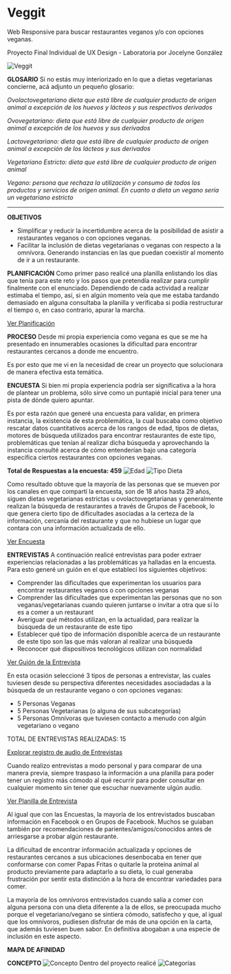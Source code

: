 # Veggit
Web Responsive para buscar restaurantes veganos y/o con opciones veganas.

Proyecto Final Individual de UX Design - Laboratoria
por Jocelyne González

![Veggit](https://i.imgur.com/NP89ZDv.png)

**GLOSARIO** 
Si no estás muy interiorizado en lo que a dietas vegetarianas concierne, acá adjunto un pequeño glosario:

_Ovolactovegetariano dieta que está libre de cualquier producto de origen animal a excepción de los huevos y lácteos y sus respectivos derivados_ 

_Ovovegetariano: dieta que está libre de cualquier producto de origen animal a excepción de los huevos y sus derivados_

_Lactovegetariano: dieta que está libre de cualquier producto de origen animal a excepción de los lácteos y sus derivados_

_Vegetariano Estricto: dieta que está libre de cualquier producto de origen animal_

_Vegano: persona que rechaza la utilización y consumo de todos los productos y servicios de origen animal. En cuanto a dieta un vegano sería un vegetariano estricto_ 

***
<b>OBJETIVOS</b>
* Simplificar y reducir la incertidumbre acerca de la posibilidad de asistir a restaurantes veganos o con opciones veganas.
* Facilitar la inclusión de dietas vegetarianas o veganas con respecto a la omnívora. Generando instancias en las que puedan coexistir al momento de ir a un restaurante.

<b>PLANIFICACIÓN</b>
Como primer paso realicé una planilla enlistando los días que tenía para este reto y los pasos que pretendía realizar para cumplir finalmente con el enunciado. Dependiendo de cada actividad a realizar estimaba el tiempo, así, si en algún momento veía que me estaba tardando demasiado en alguna consultaba la planilla y verificaba si podía restructurar el tiempo o, en caso contrario, apurar la marcha.

<a href="https://docs.google.com/spreadsheets/d/1vPl5lEJ6r9-4cB3TtEsWQT5nbbJIHOXqj7ummv_bolc/edit?usp=sharing">Ver Planificación</a>

<b>PROCESO</b>
Desde mi propia experiencia como vegana es que se me ha presentado en innumerables ocasiones la dificultad para encontrar restaurantes cercanos a donde me encuentro.

Es por esto que me vi en la necesidad de crear un proyecto que solucionara de manera efectiva esta temática.

<b>ENCUESTA</b>
Si bien mi propia experiencia podría ser significativa a la hora de plantear un problema, sólo sirve como un puntapié inicial para tener una pista de dónde quiero apuntar. 

Es por esta razón que generé una encuesta para validar, en primera instancia, la existencia de esta problemática, la cual buscaba como objetivo rescatar datos cuantitativos acerca de los rangos de edad, tipos de dietas, motores de búsqueda utilizados para encontrar restaurantes de este tipo, problemáticas que tenían al realizar dicha búsqueda y aprovechando la instancia consulté acerca de cómo entenderían bajo una categoría específica ciertos restaurantes con opciones veganas.

**Total de Respuestas a la encuesta: 459**
![Edad](https://i.imgur.com/qHeY5gc.png) 
![Tipo Dieta](https://i.imgur.com/xFxQDmq.png) 

Como resultado obtuve que la mayoría de las personas que se mueven por los canales en que compartí la encuesta, son de 18 años hasta 29 años, siguen dietas vegetarianas estrictas u ovolactovegetarianas y generalmente realizan la búsqueda de restaurantes a través de Grupos de Facebook, lo que genera cierto tipo de dificultades asociadas a la certeza de la información, cercanía del restaurante y que no hubiese un lugar que contara con una información actualizada de ello.

<a href="https://docs.google.com/forms/d/1PGlmiTsU77dquFTgXNJaTqU3oDHfExT-1NGAlX4Dak4/edit#responses">Ver Encuesta</a>

<b>ENTREVISTAS</b>
A continuación realicé entrevistas para poder extraer experiencias relacionadas a las problemáticas ya halladas en la encuesta. Para esto generé un guión en el que establecí los siguientes objetivos:
- Comprender las dificultades que experimentan los usuarios para encontrar restaurantes veganos o con opciones veganas
- Comprender las dificultades que experimentan las personas que no son veganas/vegetarianas cuando quieren juntarse o invitar a otra que sí lo es a comer a un restaurant
- Averiguar qué métodos  utilizan, en la actualidad, para realizar la búsqueda de un restaurante de este tipo
- Establecer qué tipo de información disponible acerca de un restaurante de este tipo son las que más valoran al realizar una búsqueda 
- Reconocer qué dispositivos tecnológicos utilizan con normalidad

<a href="https://docs.google.com/document/d/1YIVP9MJG8YvlathfX2Az4dtHi55Cfn-hBpBCRN6LuDE/edit?usp=sharing">Ver Guión de la Entrevista</a>

En esta ocasión seleccioné 3 tipos de personas a entrevistar, las cuales tuviesen desde su perspectiva diferentes necesidades asociadadas a la búsqueda de un restaurante vegano o con opciones veganas:
- 5 Personas Veganas
- 5 Personas Vegetarianas (o alguna de sus subcategorías)
- 5 Personas Omnívoras que tuviesen contacto a menudo con algún vegetariano o vegano

TOTAL DE ENTREVISTAS REALIZADAS: 15

<a href="https://drive.google.com/drive/u/0/folders/1he5pqXi49Hargmpt1O8zT4eiqwaP8IA2">Explorar registro de audio de Entrevistas</a>

Cuando realizo entrevistas a modo personal y para comparar de una manera previa, siempre traspaso la información a una planilla para poder tener un registro más cómodo al qué recurrir para poder consultar en cualquier momento sin tener que escuchar nuevamente ulgún audio.

<a href="https://docs.google.com/spreadsheets/d/1i80Z2RyMRUnhxFaT1usaiZ1w7ZmeANqJJ3gg6l-z_9I/edit?usp=sharing">Ver Planilla de Entrevista</a>

Al igual que con las Encuestas, la mayoría de los entrevistados buscaban información en Facebook o en Grupos de Facebook. Muchos se guiaban también por recomendaciones de parientes/amigos/conocidos antes de arriesgarse a probar algún restaurante. 

La dificultad de encontrar información actualizada y opciones de restaurantes cercanos a sus ubicaciones desenbocaba en tener que conformarse con comer Papas Fritas o quitarle la proteína animal al producto previamente para adaptarlo a su dieta, lo cual generaba frustración por sentir esta distinción a la hora de encontrar variedades para comer.

La mayoría de los omnívoros entrevistados cuando salía a comer con alguna persona con una dieta diferente a la de ellos, se preocupada mucho porque el vegetariano/vegano se sintiera cómodo, satisfecho y que, al igual que los omnívoros, pudiesen disfrutar de más de una opción en la carta, que además tuviesen buen sabor. En definitiva abogaban a una especie de inclusión en este aspecto.

<b>MAPA DE AFINIDAD</b>





<b>CONCEPTO</b>
![Concepto](https://i.imgur.com/JDCuIVH.png)
Dentro del proyecto realicé 
![Categorías](https://i.imgur.com/tSoxhf6.png) 

